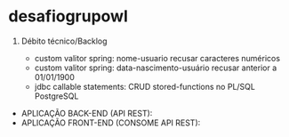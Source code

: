 # desafiogrupowl
<ol>
<li>Débito técnico/Backlog</li>
<ul>
<li>custom valitor spring: nome-usuario recusar caracteres numéricos</li>
<li>custom valitor spring: data-nascimento-usuário recusar anterior a 01/01/1900</li>
<li>jdbc callable statements: CRUD stored-functions no PL/SQL PostgreSQL</li>
</ul>
</ol>
</hr>
<ul>
<li>APLICAÇÃO BACK-END (API REST):</li>
<li>APLICAÇÃO FRONT-END (CONSOME API REST):</li>
</ul>
